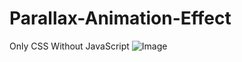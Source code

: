 # Parallax-Animation-Effect
Only CSS Without JavaScript
![Image](https://github.com/user-attachments/assets/eead158e-bf98-4baf-8c9c-cabc9c2aa45a)

